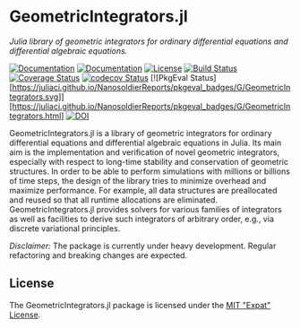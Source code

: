
# GeometricIntegrators.jl

*Julia library of geometric integrators for ordinary differential equations and differential algebraic equations.*

[![Documentation](https://img.shields.io/badge/docs-stable-blue.svg)](https://ddmgni.github.io/GeometricIntegrators.jl/stable/)
[![Documentation](https://img.shields.io/badge/docs-latest-blue.svg)](https://ddmgni.github.io/GeometricIntegrators.jl/latest/)
[![License](https://img.shields.io/badge/license-MIT-blue.svg)](LICENSE.md)
[![Build Status](https://travis-ci.org/DDMGNI/GeometricIntegrators.jl.svg?branch=master)](https://travis-ci.org/DDMGNI/GeometricIntegrators.jl)
[![Coverage Status](https://coveralls.io/repos/github/DDMGNI/GeometricIntegrators.jl/badge.svg)](https://coveralls.io/github/DDMGNI/GeometricIntegrators.jl)
[![codecov Status](https://codecov.io/gh/DDMGNI/GeometricIntegrators.jl/branch/master/graph/badge.svg)](https://codecov.io/gh/DDMGNI/GeometricIntegrators.jl)
[![PkgEval Status][https://juliaci.github.io/NanosoldierReports/pkgeval_badges/G/GeometricIntegrators.svg]][https://juliaci.github.io/NanosoldierReports/pkgeval_badges/G/GeometricIntegrators.html]
[![DOI](https://zenodo.org/badge/doi/10.5281/zenodo.3648325.svg)](https://doi.org/10.5281/zenodo.3648325)

GeometricIntegrators.jl is a library of geometric integrators for ordinary differential equations and differential algebraic equations in Julia. Its main aim is the implementation and verification of novel geometric integrators, especially with respect to long-time stability and conservation of geometric structures. In order to be able to perform simulations with millions or billions of time steps, the design of the library tries to minimize overhead and maximize performance. For example, all data structures are preallocated and reused so that all runtime allocations are eliminated. GeometricIntegrators.jl provides solvers for various families of integrators as well as facilities to derive such integrators of arbitrary order, e.g., via discrete variational principles.  

*Disclaimer:* The package is currently under heavy development. Regular refactoring and breaking changes are expected.


## License

The GeometricIntegrators.jl package is licensed under the [MIT "Expat" License](LICENSE.md).
